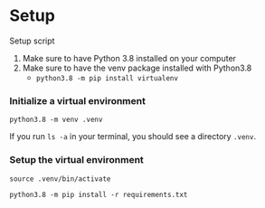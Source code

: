 # Setup

Setup script

1. Make sure to have Python 3.8 installed on your computer
2. Make sure to have the venv package installed with Python3.8  
    - `python3.8 -m pip install virtualenv`

### Initialize a virtual environment
```
python3.8 -m venv .venv
```

If you run `ls -a` in your terminal, you should see a directory `.venv`.

### Setup the virtual environment
```
source .venv/bin/activate
```

```
python3.8 -m pip install -r requirements.txt
```
